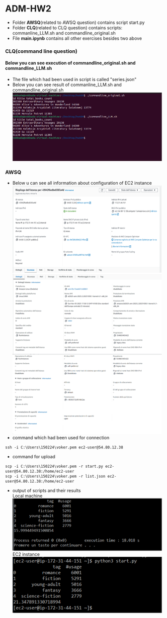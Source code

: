 # ADM-HW2
- Folder **AWSQ**(related to AWSQ question) contains script start.py
- Folder **CLQ**(related to CLQ question) contains scripts: commanline_LLM.sh and commandline_original.sh
- File **main.ipynb** contains all other exercises besides two above
### CLQ(command line question)
#### Below you can see execution of commandline_original.sh and commandline_LLM.sh
- The file which had been used in script is called "series.json"
- Below you can see result of commanline_LLM.sh and commandline_original.sh
![plot](./images/clq.PNG)

### AWSQ
- Below u can see all information about configuration of EC2 instance
![plot](./images/aws1.png)
![plot](./images/aws2.png)
![plot](./images/aws3.png)
- command which had been used for connection
```
ssh -i C:\Users\150224\voker.pem ec2-user@54.80.12.38
```
- command for upload
```
scp -i C:\Users\150224\voker.pem -r start.py ec2-user@54.80.12.38:/home/ec2-user
scp -i C:\Users\150224\voker.pem -r list.json ec2-user@54.80.12.38:/home/ec2-user
```
- output of scripts and their results
<br />Local machine<br />
![plot](./images/result_local.png)
<br />EC2 instance<br />
![plot](./images/result_ec2.png)